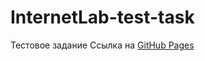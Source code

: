 # InternetLab-test-task
Тестовое задание 
Ссылка на [GitHub Pages](https://uselessmiva.github.io/InternetLab-test-task/)
